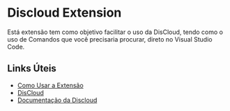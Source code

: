 # Discloud Extension

Está extensão tem como objetivo facilitar o uso da DisCloud, tendo como o uso de Comandos que você precisaria procurar, direto no Visual Studio Code.

## Links Úteis

- [Como Usar a Extensão](https://youtu.be/xm3YgoEiEDc)
- [DisCloud](https://discloud.app)
- [Documentação da Discloud](https://docs.discloudbot.com)
